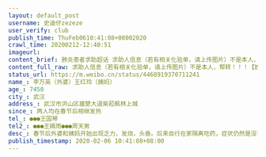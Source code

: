 ```yaml
---
layout: default_post
username: 史迪仔zezeze
user_verify: club
publish_time: ThuFeb0610:41:08+08002020
crawl_time: 20200212-12:40:51
imageurl: 
content_brief: 肺炎患者求助超话 求助人信息（若有相关化验单，请上传图片）不是本人，帮转！！！【姓名】李万英（外婆） 王红玲（姨妈）【年龄】74   50【所在城市】武汉【所在小区、社区】武汉市洪山区雄楚大道紫菘枫林上城【患病时间】两人均在春节后相继发热【联系方式】18 ...全文
content_full_raw: 求助人信息（若有相关化验单，请上传图片）不是本人，帮转！！！【姓名】李万英（外婆）王红玲（姨妈）【年龄】7450【所在城市】武汉【所在小区、社区】武汉市洪山区雄楚大道紫菘枫林上城【患病时间】两人均在春节后相继发热【联系方式】●●●王国琴【其他紧急联系人】●●●王嫣雨●●●周天男【病情描述】春节后外婆和姨妈开始出现乏力，发烧，头昏。后来自行在家隔离吃药，症状仍然是没有减轻。2月1号自行去武汉市第三医院（光谷院区）进行了血常规和CT的检查，医生也高度怀疑是新型冠状病毒，建议去做核酸检测，随后继续在家自行隔离，靠药物治疗。2月3号早晨自行去华中科技大学同济医学院附属同济医院（光谷）检查，2月5号出了结果显示外婆是阳性，姨妈是可疑阳性！！！后来通知社区，但得到的回复仍然是在上报，需要继续等待。目前仍然没有得到收治，目前外婆已经在医院门诊上呼吸机了，我也不知道该怎么办了。我的母亲和姐姐属于密切接触者，也不知道被感染没，所以在此真心的求助大家，求助社会，能让我的家里人安排住院治疗，哪怕是给我们一个应对的方法和前进的方向，真的耗不起了。希望能得到社会各界的好心人的帮助，帮帮我们吧，万分感谢@深夜一只猫@侠客岛@老陶在路上@nG家的猫@武汉发布@武汉晚报@长江日报@平安湖北@人民日报#武汉加油##武汉日记#
status_url: https://m.weibo.cn/status/4468919370711241
name_: 李万英（外婆）王红玲（姨妈）
age_: 7450
city_: 武汉
address_: 武汉市洪山区雄楚大道紫菘枫林上城
since_: 两人均在春节后相继发热
tel_: ●●●王国琴
tel2_: ●●●王嫣雨●●●周天男
desc_: 春节后外婆和姨妈开始出现乏力，发烧，头昏。后来自行在家隔离吃药，症状仍然是没有减轻。2月1号自行去武汉市第三医院（光谷院区）进行了血常规和CT的检查，医生也高度怀疑是新型冠状病毒，建议去做核酸检测，随后继续在家自行隔离，靠药物治疗。2月3号早晨自行去华中科技大学同济医学院附属同济医院（光谷）检查，2月5号出了结果显示外婆是阳性，姨妈是可疑阳性！！！后来通知社区，但得到的回复仍然是在上报，需要继续等待。目前仍然没有得到收治，目前外婆已经在医院门诊上呼吸机了，我也不知道该怎么办了。我的母亲和姐姐属于密切接触者，也不知道被感染没，所以在此真心的求助大家，求助社会，能让我的家里人安排住院治疗，哪怕是给我们一个应对的方法和前进的方向，真的耗不起了。希望能得到社会各界的好心人的帮助，帮帮我们吧，万分感谢@深夜一只猫@侠客岛@老陶在路上@nG家的猫@武汉发布@武汉晚报@长江日报@平安湖北@人民日报#武汉加油##武汉日记#
publish_timestamp: 2020-02-06 10:41:08+08:00
---
```

